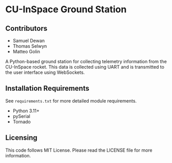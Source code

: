 # CU-InSpace Ground Station

## Contributors
- Samuel Dewan
- Thomas Selwyn
- Matteo Golin

A Python-based ground station for collecting telemetry information from the CU-InSpace rocket. This data is collected 
using UART and is transmitted to the user interface using WebSockets.

## Installation Requirements
See `requirements.txt` for more detailed module requirements.
- Python 3.11+
- pySerial
- Tornado

## Licensing
This code follows MIT License. Please read the LICENSE file for more information.